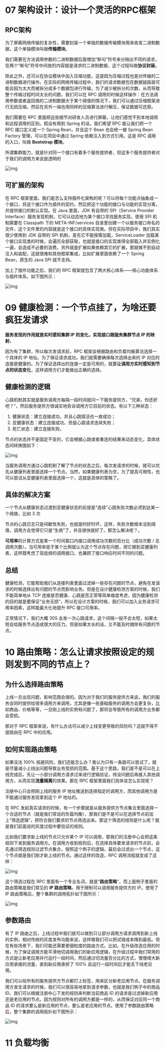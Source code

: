 # 07 架构设计：设计一个灵活的RPC框架

## RPC架构

为了屏蔽网络传输的复杂性，需要封装一个单独的数据传输模块用来收发二进制数据，这个单独模块叫做**传输模块**。

我们需要在方法调用参数的二进制数据后面增加“断句”符号来分隔出不同的请求，在两个“断句”符号中间放的内容就是请求的二进制数据，这个过程叫做**协议封装**。

除此之外，还可以在协议模块中加入压缩功能，这是因为压缩过程也是对传输的二进制数据进行操作。在实际的网络传输过程中，我们的请求数据包在数据链路层可能会因为太大而被拆分成多个数据包进行传输，为了减少被拆分的次数，从而导致整个传输过程时间太长的问题，我们可以在 RPC 调用的时候这样操作：在方法调用参数或者返回值的二进制数据大于某个阈值的情况下，我们可以通过压缩框架进行无损压缩，然后在另外一端也用同样的压缩算法进行解压，保证数据可还原。

我们需要在 RPC 里面把这些细节对研发人员进行屏蔽，让他们感觉不到本地调用和远程调用的区别。假设有用到 Spring 的话，我们希望 RPC 能让我们把一个 RPC 接口定义成一个 Spring Bean，并且这个 Bean 也会统一被 Spring Bean Factory 管理，可以在项目中通过 Spring 依赖注入到方式引用。这是 RPC 调用的入口，叫做 **Bootstrap 模块**。

所谓集群能力，就是针对同一个接口有着多个服务提供者，但这多个服务提供者对于我们的调用方来说是透明的

![img](https://typora-gao-pic.oss-cn-beijing.aliyuncs.com/30f52b433aa5f103114a8420c6f829fb.jpg)

## 可扩展的架构

在 RPC 框架里面，我们是怎么支持插件化架构的呢？可以将每个功能点抽象成一个接口，将这个接口作为插件的契约，然后把这个功能的接口与功能的实现分离，并提供接口的默认实现。在 Java 里面，JDK 有自带的 SPI（Service Provider Interface）服务发现机制，它可以动态地为某个接口寻找服务实现。使用 SPI 机制需要在 Classpath 下的 META-INF/services 目录里创建一个以服务接口命名的文件，这个文件里的内容就是这个接口的具体实现类。但在实际项目中，我们其实很少使用到 JDK 自带的 SPI 机制，首先它不能按需加载，ServiceLoader 加载某个接口实现类的时候，会遍历全部获取，也就是接口的实现类得全部载入并实例化一遍，会造成不必要的浪费。另外就是扩展如果依赖其它的扩展，那就做不到自动注入和装配，这就很难和其他框架集成，比如扩展里面依赖了一个 Spring Bean，原生的 Java SPI 就不支持。

加上了插件功能之后，我们的 RPC 框架就包含了两大核心体系——核心功能体系与插件体系，如下图所示：

![img](https://typora-gao-pic.oss-cn-beijing.aliyuncs.com/a3688580dccd3053fac8c0178cef4ba6.jpg)

# 09 健康检测：一个节点挂了，为啥还要疯狂发请求

**服务发现的作用就是实时感知集群 IP 的变化，实现接口跟服务集群节点 IP 的映射**。

因为有了集群，所以每次发请求前，RPC 框架会根据路由和负载均衡算法选择一个具体的 IP 地址。为了保证请求成功，我们就需要确保每次选择出来的 IP 对应的连接是健康的。为了保证选择出的连接一定是可用的，就要**让调用方实时感知到节点的状态变化**，这样调用方们才能做出正确的选择。

## 健康检测的逻辑

心跳机制其实就是服务调用方每隔一段时间就问一下服务提供方，“兄弟，你还好吧？”，然后服务提供方很诚实地告诉调用方它目前的状态。有以下三种状态：

1. 健康状态：建立连接成功，并且心跳探活也一直成功；
2. 亚健康状态：建立连接成功，但是心跳请求连续失败；
3. 死亡状态：建立连接失败。

节点的状态并不是固定不变的，它会根据心跳或者重连的结果来动态变化，具体状态间转换图如下：

![img](https://typora-gao-pic.oss-cn-beijing.aliyuncs.com/872d83cb7a604a49302c16ca993c4bac.jpg)

当服务调用方通过心跳机制了解了节点的状态之后，每次发请求的时候，就可以优先从健康列表里面选择一个节点。当然，如果健康列表为空，为了提高可用性，也可以尝试从亚健康列表里面选择一个，这就是具体的策略了。

## 具体的解决方案

一个节点从健康状态过渡到亚健康状态的前提是“连续”心跳失败次数必须到达某一个阈值，比如 3 次

节点的心跳日志只是间歇性失败，也就是时好时坏，这样，失败次数根本没到阈值，调用方会觉得它只是“生病”了，并且很快就好了。那怎么解决呢？。

**可用率**的计算方式是某一个时间窗口内接口调用成功次数的百分比（成功次数 / 总调用次数）。当可用率低于某个比例就认为这个节点存在问题，把它挪到亚健康列表，这样既考虑了高低频的调用接口，也兼顾了接口响应时间不同的问题。

## 总结

健康检测，它能帮助我们从连接列表里面过滤掉一些存在问题的节点，避免在发请求的时候选择出有问题的节点而影响业务。但是在设计健康检测方案的时候，我们不能简单地从 TCP 连接是否健康、心跳是否正常等简单维度考虑，因为健康检测的目的就是要保证“业务无损”，所以在设计方案的时候，我们可以加入业务请求可用率因素，这样能最大化地提升 RPC 接口可用率。

正常情况下，我们大概 30S 会发一次心跳请求，这个间隔一般不会太短，如果太短会给服务节点造成很大的压力。但是如果太长的话，又不能及时摘除有问题的节点。

# 10 路由策略：怎么让请求按照设定的规则发到不同的节点上？

## 为什么选择路由策略

上线一旦出现问题，影响范围会很的。因为对于我们的服务提供方来说，我们的服务会同时提供给很多调用方来调用，尤其是像一些基础服务的调用方会更复杂，比如商品、价格等等，一旦刚上线的实例有问题了，那将会导致所有的调用方业务都会受损。

那对于 RPC 框架来说，有什么办法可以减少上线变更导致的风险吗？这就不得不提路由在 RPC 中的应用。

## 如何实现路由策略

如果没法 100% 规避风险，我们还能怎么办？我认为只有一条路可以尝试了，就是尽量减小上线出问题导致业务受损的范围。基于这个思路，我们是不是可以在上线完成后，先让一小部分调用方请求过来进行逻辑验证，待没问题后再接入其他调用方，从而实现**流量隔离**的效果。那在 RPC 框架里面我们具体该怎么实现呢？

注册中心只会把刚上线的服务 IP 地址推送到选择指定的调用方，而其他调用方是不能通过服务发现拿到这个 IP 地址的。

在 RPC 发起真实请求的时候，有一个步骤就是从服务提供方节点集合里面选择一个合适的节点（就是我们常说的负载均衡），那我们是不是可以在选择节点前加上“筛选逻辑”，把符合我们要求的节点筛选出来。那这个筛选的规则是什么呢？就是我们前面说的灰度过程中要验证的规则。

比如我们要求新上线的节点只允许某个 IP 可以调用，那我们的注册中心会把这条规则下发到服务调用方。在调用方收到规则后，在选择具体要发请求的节点前，会先通过筛选规则过滤节点集合，按照这个例子的逻辑，最后会过滤出一个节点，这个节点就是我们刚才新上线的节点。通过这样的改造，RPC 调用流程就变成了这样：

![img](https://typora-gao-pic.oss-cn-beijing.aliyuncs.com/b78964a2db3adc8080364e9cfc79ca68.jpg)

这个筛选过程在 RPC 里面有一个专业名词，就是“**路由策略**”，而上面例子里面的路由策略是我们常见的 **IP 路由策略**，用于限制可以调用服务提供方的 IP。使用了 IP 路由策略后，整个集群的调用拓扑如下图所示：

![img](https://typora-gao-pic.oss-cn-beijing.aliyuncs.com/23f24c545d33ec4d6d72fc10e94a0ff7.jpg)

## 参数路由

有了 IP 路由之后，上线过程中我们就可以做到只让部分调用方请求调用到新上线的实例，相对传统的灰度发布功能来说，这样做我们可以把试错成本降到最低。但在有些场景下，我们可能还需要更细粒度的路由方式。比如，在升级改造应用的时候，为了保证调用方能平滑地切调用我们的新应用逻辑，在升级过程中我们常用的方式是让新老应用并行运行一段时间，然后通过切流量百分比的方式，慢慢增大新应用承接的流量，直到新应用承担了 100% 且运行一段时间后才能去下线老应用。

我们可以给所有的服务提供方节点都打上标签，用来区分新老应用节点。在服务调用方发生请求的时候，我们可以很容易地拿到请求参数，也就是我们例子中的商品 ID，我们可以根据注册中心下发的规则来判断当前商品 ID 的请求是过滤掉新应用还是老应用的节点。因为规则对所有的调用方都是一样的，从而保证对应同一个商品 ID 的请求要么是新应用的节点，要么是老应用的节点。使用了参数路由策略后，整个集群的调用拓扑如下图所示：

![img](https://typora-gao-pic.oss-cn-beijing.aliyuncs.com/7868289c87ca9de144fe32fac98f8339.jpg)

# 11 负载均衡

